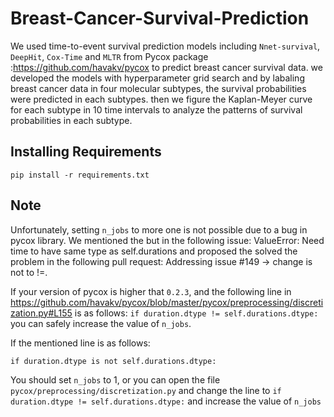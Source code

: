 # Breast-Cancer-Survival-Prediction
We used time-to-event survival prediction models including `Nnet-survival`, `DeepHit`, `Cox-Time` and `MLTR` from Pycox package :https://github.com/havakv/pycox to predict breast cancer survival data. we developed the models with hyperparameter grid search and by labaling breast cancer data in four molecular subtypes, the survival probabilities were predicted in each subtypes. then we figure the Kaplan-Meyer curve for each subtype in 10 time intervals to analyze the patterns of survival probabilities in each subtype.

## Installing Requirements
```
pip install -r requirements.txt
```




## Note
Unfortunately, setting  `n_jobs` to more one is not possible due to a bug in pycox library. We mentioned the but in the following issue: ValueError: Need time to have same type as self.durations and proposed the solved the problem in the following pull request: Addressing issue #149 -> change is not to !=.

If your version of pycox is higher that `0.2.3`, and the following line in https://github.com/havakv/pycox/blob/master/pycox/preprocessing/discretization.py#L155 is as follows: `if duration.dtype != self.durations.dtype:` you can safely increase the value of `n_jobs`.

If the mentioned line is as follows:
```
if duration.dtype is not self.durations.dtype:
```
You should set `n_jobs` to 1, or you can open the file `pycox/preprocessing/discretization.py` and change the line to `if duration.dtype != self.durations.dtype:` and increase the value of `n_jobs`
